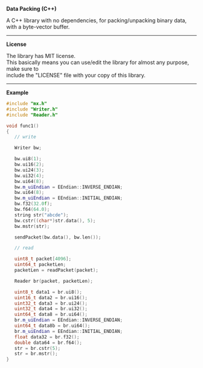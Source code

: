 **Data Packing (C++)**

A C++ library with no dependencies, for packing/unpacking binary data, with a byte-vector buffer.

-----

**License**

The library has MIT license.  
This basically means you can use/edit the library for almost any purpose, make sure to  
include the "LICENSE" file with your copy of this library.

-----

**Example**

```cpp
#include "mx.h"
#include "Writer.h"
#include "Reader.h"

void func1()
{
   // write

   Writer bw;

   bw.ui8(1);
   bw.ui16(2);
   bw.ui24(3);
   bw.ui32(4);
   bw.ui64(8);
   bw.m_uiEndian = EEndian::INVERSE_ENDIAN;
   bw.ui64(8);
   bw.m_uiEndian = EEndian::INITIAL_ENDIAN;
   bw.f32(32.0f);
   bw.f64(64.0);
   string str("abcde");
   bw.cstr((char*)str.data(), 5);
   bw.mstr(str);

   sendPacket(bw.data(), bw.len());

   // read

   uint8_t packet[4096];
   uint64_t packetLen;
   packetLen = readPacket(packet);

   Reader br(packet, packetLen);

   uint8_t data1 = br.ui8();
   uint16_t data2 = br.ui16();
   uint32_t data3 = br.ui24();
   uint32_t data4 = br.ui32();
   uint64_t data8 = br.ui64();
   br.m_uiEndian = EEndian::INVERSE_ENDIAN;
   uint64_t data8b = br.ui64();
   br.m_uiEndian = EEndian::INITIAL_ENDIAN;
   float data32 = br.f32();
   double data64 = br.f64();
   str = br.cstr(5);
   str = br.mstr();
}
```

